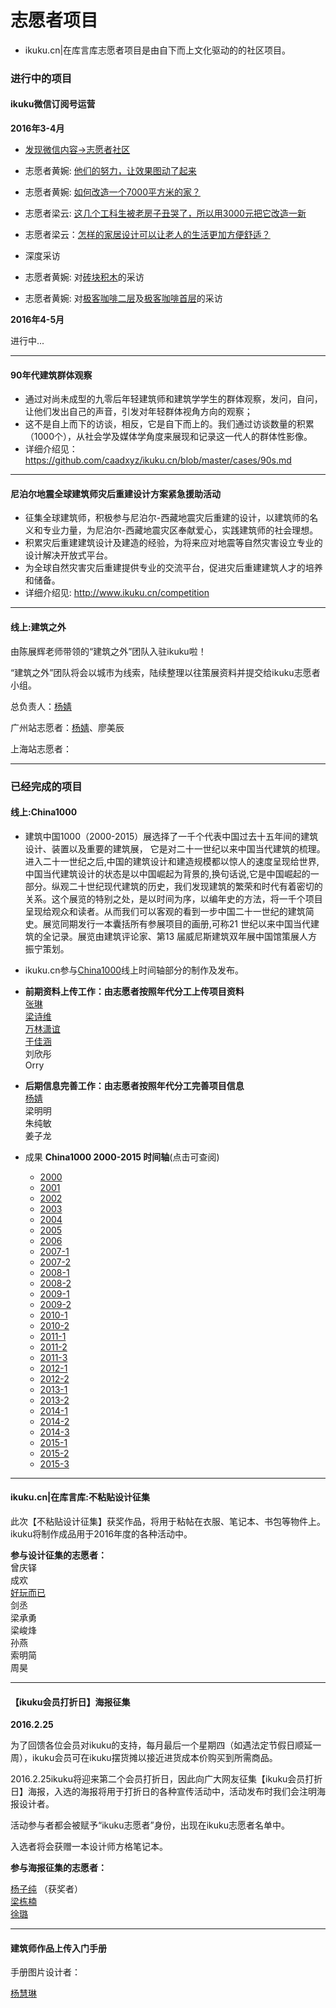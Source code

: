 # 志愿者项目

* ikuku.cn|在库言库志愿者项目是由自下而上文化驱动的的社区项目。

### 进行中的项目 
 

 
#### ikuku微信订阅号运营    

**2016年3-4月** 
* [发现微信内容->志愿者社区](http://mp.weixin.qq.com/mp/homepage?__biz=MzAwNzAwOTMxNg==&hid=1&sn=05580d8e9371f3ba40056f50fa5cefca#wechat_redirecthttp://mp.weixin.qq.com/mp/homepage?__biz=MzAwNzAwOTMxNg==&hid=1&sn=05580d8e9371f3ba40056f50fa5cefca#wechat_redirect)
 * 志愿者黄婉: [他们的努力，让效果图动了起来](http://mp.weixin.qq.com/s?__biz=MzAwNzAwOTMxNg==&mid=403678205&idx=2&sn=1c47f13164b50f3b655a728c10c80ac3&scene=19#wechat_redirect)
 * 志愿者黄婉: [如何改造一个7000平方米的家？](http://mp.weixin.qq.com/s?__biz=MzAwNzAwOTMxNg==&mid=403643490&idx=1&sn=6af5e3bb7f300a30d81df1bb5853fdc8&scene=19#wechat_redirect)
 * 志愿者梁云: [这几个工科生被老房子丑哭了，所以用3000元把它改造一新](http://mp.weixin.qq.com/s?__biz=MzAwNzAwOTMxNg==&mid=403580037&idx=1&sn=52da1dae50e6aeb95eff638bf4e3fefd&scene=19#wechat_redirect)
 * 志愿者梁云：[怎样的家居设计可以让老人的生活更加方便舒适？](http://mp.weixin.qq.com/s?__biz=MzAwNzAwOTMxNg==&mid=2651433183&idx=1&sn=eff1f0c4ece59239449b6577d949c052&scene=19#wechat_redirect)

* 深度采访  
 * 志愿者黄婉: 对[砖块积木](http://www.ikuku.cn/activity/xiangrangnindezuopindaizhuonindeqianmingchuanbianzhongguoma_zhuankuaijimubaozhuangshejidasai)的采访
 * 志愿者黄婉: 对[极客咖啡二层](http://www.ikuku.cn/project/jikekafeiyigeyoujikezizuzhiziyunyingdeshequ)及[极客咖啡首层](http://www.ikuku.cn/post/102454)的采访  
 
 **2016年4-5月**

进行中...

-------


#### 90年代建筑群体观察  

* 通过对尚未成型的九零后年轻建筑师和建筑学学生的群体观察，发问，自问，让他们发出自己的声音，引发对年轻群体视角方向的观察；
* 这不是自上而下的访谈，相反，它是自下而上的。我们通过访谈数量的积累（1000个），从社会学及媒体学角度来展现和记录这一代人的群体性影像。
* 详细介绍见： https://github.com/caadxyz/ikuku.cn/blob/master/cases/90s.md  


-------

#### 尼泊尔地震全球建筑师灾后重建设计方案紧急援助活动  

* 征集全球建筑师，积极参与尼泊尔-西藏地震灾后重建的设计，以建筑师的名义和专业力量，为尼泊尔-西藏地震灾区奉献爱心，实践建筑师的社会理想。
* 积累灾后重建建筑设计及建造的经验，为将来应对地震等自然灾害设立专业的设计解决开放式平台。
* 为全球自然灾害灾后重建提供专业的交流平台，促进灾后重建建筑人才的培养和储备。
* 详细介绍见: http://www.ikuku.cn/competition  

___________




#### 线上:建筑之外  

由陈展辉老师带领的“建筑之外”团队入驻ikuku啦！  

“建筑之外”团队将会以城市为线索，陆续整理以往策展资料并提交给ikuku志愿者小组。  

总负责人：[杨婧](http://www.ikuku.cn/user/17592)  

广州站志愿者：[杨婧](http://www.ikuku.cn/user/17592)、廖美辰  

上海站志愿者：

_____________  




### 已经完成的项目  



#### 线上:China1000
* 建筑中国1000（2000-2015）展选择了一千个代表中国过去十五年间的建筑设计、装置以及重要的建筑展， 它是对二十一世纪以来中国当代建筑的梳理。进入二十一世纪之后,中国的建筑设计和建造规模都以惊人的速度呈现给世界,中国当代建筑设计的状态是以中国崛起为背景的,换句话说,它是中国崛起的一部分。纵观二十世纪现代建筑的历史，我们发现建筑的繁荣和时代有着密切的关系。这个展览的特别之处，是以时间为序，以编年史的方法，将一千个项目呈现给观众和读者。从而我们可以客观的看到一步中国二十一世纪的建筑简史。展览同期发行一本囊括所有参展项目的画册,可称21 世纪以来中国当代建筑的全记录。展览由建筑评论家、第13 届威尼斯建筑双年展中国馆策展人方振宁策划。    
* ikuku.cn参与[China1000](http://www.ikuku.cn/user/32289)线上时间轴部分的制作及发布。  

* **前期资料上传工作：由志愿者按照年代分工上传项目资料**  
[张琳](http://www.ikuku.cn/name/9555)  
[梁诗维](http://www.ikuku.cn/name/9703)    
[万林潇谊](http://www.ikuku.cn/name/9549)   
[于佳涵](http://www.ikuku.cn/user/16843)  
刘欣彤      
Orry  

* **后期信息完善工作：由志愿者按照年代分工完善项目信息**  
[杨婧](http://www.ikuku.cn/user/17592)   
梁明明  
朱纯敏  
姜子龙  


* 成果 **China1000 2000-2015 时间轴**(点击可查阅)  
  * [2000](http://www.ikuku.cn/idea/5284)  
  * [2001](http://www.ikuku.cn/idea/5292)  
  * [2002](http://www.ikuku.cn/idea/5303)  
  * [2003](http://www.ikuku.cn/idea/5319)  
  * [2004](http://www.ikuku.cn/idea/5323)  
  * [2005](http://www.ikuku.cn/idea/5333)  
  * [2006](http://www.ikuku.cn/idea/5343)  
  * [2007-1](http://www.ikuku.cn/idea/5353)  
  * [2007-2](http://www.ikuku.cn/idea/6098)  
  * [2008-1](http://www.ikuku.cn/idea/5376)  
  * [2008-2](http://www.ikuku.cn/idea/5396)  
  * [2009-1](http://www.ikuku.cn/idea/5402)  
  * [2009-2](http://www.ikuku.cn/idea/5420)  
  * [2010-1](http://www.ikuku.cn/idea/5425)  
  * [2010-2](http://www.ikuku.cn/idea/5446)  
  * [2011-1](http://www.ikuku.cn/idea/5459)  
  * [2011-2](http://www.ikuku.cn/idea/5479)  
  * [2011-3](http://www.ikuku.cn/idea/6433)  
  * [2012-1](http://www.ikuku.cn/idea/5477)  
  * [2012-2](http://www.ikuku.cn/idea/5493)  
  * [2013-1](http://www.ikuku.cn/idea/6650)  
  * [2013-2](http://www.ikuku.cn/idea/6651)  
  * [2014-1](http://www.ikuku.cn/idea/5485)  
  * [2014-2](http://www.ikuku.cn/idea/5487)  
  * [2014-3](http://www.ikuku.cn/idea/5488)  
  * [2015-1](http://www.ikuku.cn/idea/7103)  
  * [2015-2](http://www.ikuku.cn/idea/7104)  
  * [2015-3](http://www.ikuku.cn/idea/7139)  

-----



#### ikuku.cn|在库言库:不粘贴设计征集  
此次【不粘贴设计征集】获奖作品，将用于粘帖在衣服、笔记本、书包等物件上。ikuku将制作成品用于2016年度的各种活动中。  

**参与设计征集的志愿者：**  
曾庆铎  
成欢  
[好玩而已](http://www.ikuku.cn/user/7839)    
剑丞  
梁承勇  
梁峻烽  
孙燕  
索明简  
周昊  

_____________  

#### 【ikuku会员打折日】海报征集 
 
**2016.2.25**   

为了回馈各位会员对ikuku的支持，每月最后一个星期四（如遇法定节假日顺延一周），ikuku会员可在ikuku摆货摊以接近进货成本价购买到所需商品。  

2016.2.25ikuku将迎来第二个会员打折日，因此向广大网友征集【ikuku会员打折日】海报，入选的海报将用于打折日的各种宣传活动中，活动发布时我们会注明海报设计者。  

活动参与者都会被赋予“ikuku志愿者”身份，出现在ikuku志愿者名单中。  

入选者将会获赠一本设计师方格笔记本。  

**参与海报征集的志愿者：**  

[杨子纯](http://www.ikuku.cn/user/36574)  （获奖者）  
[梁栋楠](http://www.ikuku.cn/user/14962)  
[徐璐](http://www.ikuku.cn/user/36781)  

_____________  

#### 建筑师作品上传入门手册  

手册图片设计者：  

[杨慧琳](http://www.ikuku.cn/user/17143)  